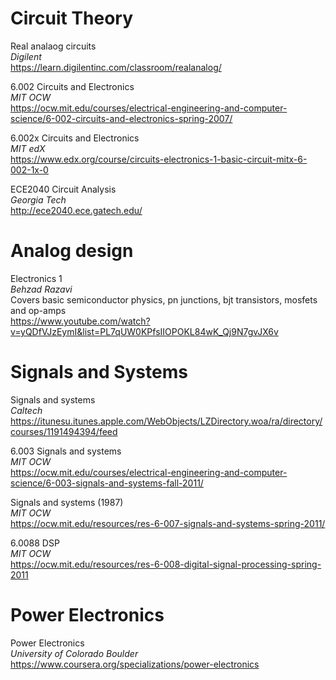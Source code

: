 # Circuit Theory #

Real analaog circuits  
_Digilent_  
https://learn.digilentinc.com/classroom/realanalog/

6.002 Circuits and Electronics  
_MIT OCW_  
https://ocw.mit.edu/courses/electrical-engineering-and-computer-science/6-002-circuits-and-electronics-spring-2007/

6.002x Circuits and Electronics  
_MIT edX_  
https://www.edx.org/course/circuits-electronics-1-basic-circuit-mitx-6-002-1x-0

ECE2040 Circuit Analysis  
_Georgia Tech_  
http://ece2040.ece.gatech.edu/


# Analog design #

Electronics 1  
_Behzad Razavi_  
Covers basic semiconductor physics, pn junctions, bjt transistors, mosfets and op-amps  
https://www.youtube.com/watch?v=yQDfVJzEymI&list=PL7qUW0KPfsIIOPOKL84wK_Qj9N7gvJX6v


# Signals and Systems #

Signals and systems  
_Caltech_  
https://itunesu.itunes.apple.com/WebObjects/LZDirectory.woa/ra/directory/courses/1191494394/feed

6.003 Signals and systems  
_MIT OCW_  
https://ocw.mit.edu/courses/electrical-engineering-and-computer-science/6-003-signals-and-systems-fall-2011/

Signals and systems (1987)  
_MIT OCW_  
https://ocw.mit.edu/resources/res-6-007-signals-and-systems-spring-2011/

6.0088 DSP  
_MIT OCW_  
https://ocw.mit.edu/resources/res-6-008-digital-signal-processing-spring-2011


# Power Electronics #

Power Electronics  
_University of Colorado Boulder_  
https://www.coursera.org/specializations/power-electronics
